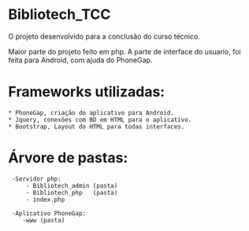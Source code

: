 # Bibliotech_TCC
O projeto desenvolvido para a conclusão do curso técnico.

  Maior parte do projeto feito em php. A parte de interface do usuario, foi feita para Android, com ajuda do PhoneGap.
  
  # Frameworks utilizadas: 
    * PhoneGap, criação do aplicativo para Android.
    * Jquery, conexões com BD em HTML para o aplicativo.
    * Bootstrap, Layout do HTML para todas interfaces.
                         
  # Árvore de pastas:
  
     -Servidor php:
         - Bibliotech_admin (pasta)
         - Bibliotech_php   (pasta)
         - index.php

     -Aplicativo PhoneGap:
        -www (pasta)
